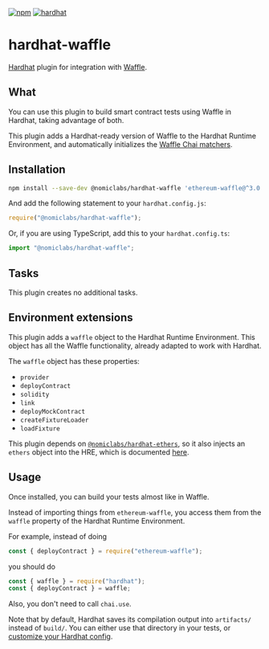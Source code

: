 [![npm](https://img.shields.io/npm/v/@nomiclabs/hardhat-waffle.svg)](https://www.npmjs.com/package/@nomiclabs/hardhat-waffle) [![hardhat](https://hardhat.org/buidler-plugin-badge.svg?1)](https://hardhat.org)

# hardhat-waffle

[Hardhat](https://hardhat.org) plugin for integration with [Waffle](https://getwaffle.io/).

## What

You can use this plugin to build smart contract tests using Waffle in Hardhat, taking advantage of both.

This plugin adds a Hardhat-ready version of Waffle to the Hardhat Runtime Environment, and automatically initializes the [Waffle Chai matchers](https://ethereum-waffle.readthedocs.io/en/latest/matchers.html).

## Installation

```bash
npm install --save-dev @nomiclabs/hardhat-waffle 'ethereum-waffle@^3.0.0' @nomiclabs/hardhat-ethers 'ethers@^5.0.0'
```

And add the following statement to your `hardhat.config.js`:

```js
require("@nomiclabs/hardhat-waffle");
```

Or, if you are using TypeScript, add this to your `hardhat.config.ts`:

```js
import "@nomiclabs/hardhat-waffle";
```

## Tasks

This plugin creates no additional tasks.

## Environment extensions

This plugin adds a `waffle` object to the Hardhat Runtime Environment. This object has all the Waffle functionality, already adapted to work with Hardhat.

The `waffle` object has these properties:

- `provider`
- `deployContract`
- `solidity`
- `link`
- `deployMockContract`
- `createFixtureLoader`
- `loadFixture`

This plugin depends on [`@nomiclabs/hardhat-ethers`](https://github.com/nomiclabs/hardhat/tree/master/packages/hardhat-ethers), so it also injects an `ethers` object into the HRE, which is documented [here](https://github.com/nomiclabs/hardhat/tree/master/packages/hardhat-ethers#environment-extensions).

## Usage

Once installed, you can build your tests almost like in Waffle.

Instead of importing things from `ethereum-waffle`, you access them from the `waffle` property of the Hardhat Runtime Environment.

For example, instead of doing

```js
const { deployContract } = require("ethereum-waffle");
```

you should do

```typescript
const { waffle } = require("hardhat");
const { deployContract } = waffle;
```

Also, you don't need to call `chai.use`.

Note that by default, Hardhat saves its compilation output into `artifacts/` instead of `build/`. You can either use that directory in your tests, or [customize your Hardhat config](https://hardhat.org/config/#path-configuration).
